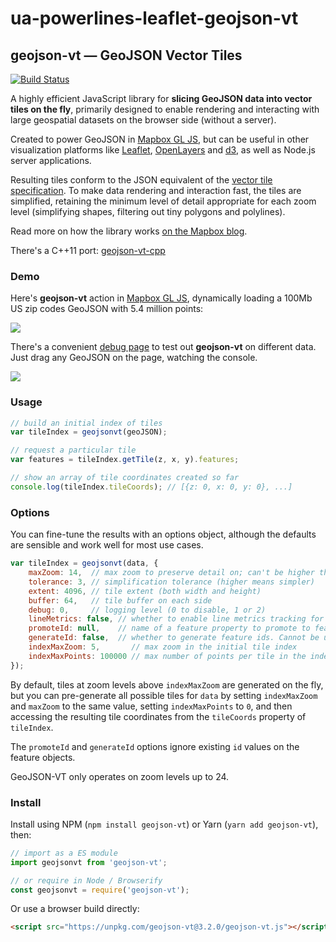 # ua-powerlines-leaflet-geojson-vt
## geojson-vt &mdash; GeoJSON Vector Tiles

[![Build Status](https://travis-ci.org/mapbox/geojson-vt.svg?branch=main)](https://travis-ci.org/mapbox/geojson-vt)

A highly efficient JavaScript library for **slicing GeoJSON data into vector tiles on the fly**,
primarily designed to enable rendering and interacting with large geospatial datasets
on the browser side (without a server).

Created to power GeoJSON in [Mapbox GL JS](https://github.com/mapbox/mapbox-gl-js),
but can be useful in other visualization platforms
like [Leaflet](https://github.com/Leaflet/Leaflet), [OpenLayers](https://openlayers.org/) and [d3](https://github.com/mbostock/d3),
as well as Node.js server applications.

Resulting tiles conform to the JSON equivalent
of the [vector tile specification](https://github.com/mapbox/vector-tile-spec/).
To make data rendering and interaction fast, the tiles are simplified,
retaining the minimum level of detail appropriate for each zoom level
(simplifying shapes, filtering out tiny polygons and polylines).

Read more on how the library works [on the Mapbox blog](https://blog.mapbox.com/rendering-big-geodata-on-the-fly-with-geojson-vt-4e4d2a5dd1f2).

There's a C++11 port: [geojson-vt-cpp](https://github.com/mapbox/geojson-vt-cpp)

### Demo

Here's **geojson-vt** action in [Mapbox GL JS](https://github.com/mapbox/mapbox-gl-js),
dynamically loading a 100Mb US zip codes GeoJSON with 5.4 million points:

![](https://cloud.githubusercontent.com/assets/25395/5360312/86028d8e-7f91-11e4-811f-87f24acb09ca.gif)

There's a convenient [debug page](http://mapbox.github.io/geojson-vt/debug/) to test out **geojson-vt** on different data.
Just drag any GeoJSON on the page, watching the console.

![](https://cloud.githubusercontent.com/assets/25395/5363235/41955c6e-7fa8-11e4-9575-a66ef54cb6d9.gif)

### Usage

```js
// build an initial index of tiles
var tileIndex = geojsonvt(geoJSON);

// request a particular tile
var features = tileIndex.getTile(z, x, y).features;

// show an array of tile coordinates created so far
console.log(tileIndex.tileCoords); // [{z: 0, x: 0, y: 0}, ...]
```

### Options

You can fine-tune the results with an options object,
although the defaults are sensible and work well for most use cases.

```js
var tileIndex = geojsonvt(data, {
	maxZoom: 14,  // max zoom to preserve detail on; can't be higher than 24
	tolerance: 3, // simplification tolerance (higher means simpler)
	extent: 4096, // tile extent (both width and height)
	buffer: 64,   // tile buffer on each side
	debug: 0,     // logging level (0 to disable, 1 or 2)
	lineMetrics: false, // whether to enable line metrics tracking for LineString/MultiLineString features
	promoteId: null,    // name of a feature property to promote to feature.id. Cannot be used with `generateId`
	generateId: false,  // whether to generate feature ids. Cannot be used with `promoteId`
	indexMaxZoom: 5,       // max zoom in the initial tile index
	indexMaxPoints: 100000 // max number of points per tile in the index
});
```

By default, tiles at zoom levels above `indexMaxZoom` are generated on the fly, but you can pre-generate all possible tiles for `data` by setting `indexMaxZoom` and `maxZoom` to the same value, setting `indexMaxPoints` to `0`, and then accessing the resulting tile coordinates from the `tileCoords` property of `tileIndex`.

The `promoteId` and `generateId` options ignore existing `id` values on the feature objects.

GeoJSON-VT only operates on zoom levels up to 24.

### Install

Install using NPM (`npm install geojson-vt`) or Yarn (`yarn add geojson-vt`), then:

```js
// import as a ES module
import geojsonvt from 'geojson-vt';

// or require in Node / Browserify
const geojsonvt = require('geojson-vt');
```

Or use a browser build directly:

```html
<script src="https://unpkg.com/geojson-vt@3.2.0/geojson-vt.js"></script>
```

